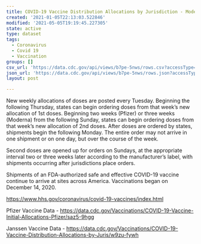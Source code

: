 ```yaml
---
title: COVID-19 Vaccine Distribution Allocations by Jurisdiction - Moderna
created: '2021-01-05T22:13:03.522846'
modified: '2021-05-05T19:19:45.227305'
state: active
type: dataset
tags:
  - Coronavirus
  - Covid 19
  - Vaccination
groups: []
csv_url: 'https://data.cdc.gov/api/views/b7pe-5nws/rows.csv?accessType=DOWNLOAD'
json_url: 'https://data.cdc.gov/api/views/b7pe-5nws/rows.json?accessType=DOWNLOAD'
layout: post

---
```

New weekly allocations of doses are posted every Tuesday.  Beginning the following Thursday, states can begin ordering doses from that week’s new allocation of 1st doses.  Beginning two weeks (Pfizer) or three weeks (Moderna) from the following Sunday, states can begin ordering doses from that week’s new allocation of 2nd doses. After doses are ordered by states, shipments begin the following Monday. The entire order may not arrive in one shipment or on one day, but over the course of the week.

Second doses are opened up for orders on Sundays, at the appropriate interval two or three weeks later according to the manufacturer’s label, with shipments occurring after jurisdictions place orders. 

Shipments of an FDA-authorized safe and effective COVID-19 vaccine continue to arrive at sites across America. Vaccinations began on December 14, 2020. 

https://www.hhs.gov/coronavirus/covid-19-vaccines/index.html

Pfizer Vaccine Data - https://data.cdc.gov/Vaccinations/COVID-19-Vaccine-Initial-Allocations-Pfizer/saz5-9hgg

Janssen Vaccine Data - https://data.cdc.gov/Vaccinations/COVID-19-Vaccine-Distribution-Allocations-by-Juris/w9zu-fywh
